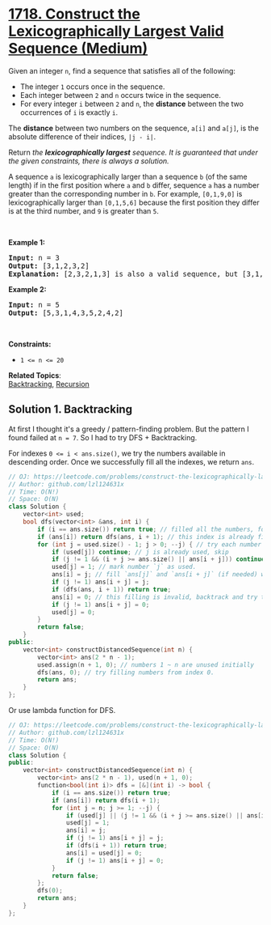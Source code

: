 # [1718. Construct the Lexicographically Largest Valid Sequence (Medium)](https://leetcode.com/problems/construct-the-lexicographically-largest-valid-sequence/)

<p>Given an integer <code>n</code>, find a sequence that satisfies all of the following:</p>

<ul>
	<li>The integer <code>1</code> occurs once in the sequence.</li>
	<li>Each integer between <code>2</code> and <code>n</code> occurs twice in the sequence.</li>
	<li>For every integer <code>i</code> between <code>2</code> and <code>n</code>, the <strong>distance</strong> between the two occurrences of <code>i</code> is exactly <code>i</code>.</li>
</ul>

<p>The <strong>distance</strong> between two numbers on the sequence, <code>a[i]</code> and <code>a[j]</code>, is the absolute difference of their indices, <code>|j - i|</code>.</p>

<p>Return <em>the <strong>lexicographically largest</strong> sequence</em><em>. It is guaranteed that under the given constraints, there is always a solution. </em></p>

<p>A sequence <code>a</code> is lexicographically larger than a sequence <code>b</code> (of the same length) if in the first position where <code>a</code> and <code>b</code> differ, sequence <code>a</code> has a number greater than the corresponding number in <code>b</code>. For example, <code>[0,1,9,0]</code> is lexicographically larger than <code>[0,1,5,6]</code> because the first position they differ is at the third number, and <code>9</code> is greater than <code>5</code>.</p>

<p>&nbsp;</p>
<p><strong>Example 1:</strong></p>

<pre><strong>Input:</strong> n = 3
<strong>Output:</strong> [3,1,2,3,2]
<strong>Explanation:</strong> [2,3,2,1,3] is also a valid sequence, but [3,1,2,3,2] is the lexicographically largest valid sequence.
</pre>

<p><strong>Example 2:</strong></p>

<pre><strong>Input:</strong> n = 5
<strong>Output:</strong> [5,3,1,4,3,5,2,4,2]
</pre>

<p>&nbsp;</p>
<p><strong>Constraints:</strong></p>

<ul>
	<li><code>1 &lt;= n &lt;= 20</code></li>
</ul>


**Related Topics**:  
[Backtracking](https://leetcode.com/tag/backtracking/), [Recursion](https://leetcode.com/tag/recursion/)

## Solution 1. Backtracking

At first I thought it's a greedy / pattern-finding problem. But the pattern I found failed at `n = 7`. So I had to try DFS + Backtracking.

For indexes `0 <= i < ans.size()`, we try the numbers available in descending order. Once we successfully fill all the indexes, we return `ans`.

```cpp
// OJ: https://leetcode.com/problems/construct-the-lexicographically-largest-valid-sequence/
// Author: github.com/lzl124631x
// Time: O(N!)
// Space: O(N)
class Solution {
    vector<int> used;
    bool dfs(vector<int> &ans, int i) {
        if (i == ans.size()) return true; // filled all the numbers, found the answer
        if (ans[i]) return dfs(ans, i + 1); // this index is already filled, continue to fill the next index.
        for (int j = used.size() - 1; j > 0; --j) { // try each number in decending order from n - 1 to 1.
            if (used[j]) continue; // j is already used, skip
            if (j != 1 && (i + j >= ans.size() || ans[i + j])) continue; // we can't fill `ans[i + j]` either because `i + j` is out of bound or `ans[i + j]` is already filled. Skip.
            used[j] = 1; // mark number `j` as used.
            ans[i] = j; // fill `ans[j]` and `ans[i + j]` (if needed) with `j`.
            if (j != 1) ans[i + j] = j;
            if (dfs(ans, i + 1)) return true;
            ans[i] = 0; // this filling is invalid, backtrack and try the next number.
            if (j != 1) ans[i + j] = 0;
            used[j] = 0;
        }
        return false;
    }
public:
    vector<int> constructDistancedSequence(int n) {
        vector<int> ans(2 * n - 1);
        used.assign(n + 1, 0); // numbers 1 ~ n are unused initially
        dfs(ans, 0); // try filling numbers from index 0.
        return ans;
    }
};
```

Or use lambda function for DFS.

```cpp
// OJ: https://leetcode.com/problems/construct-the-lexicographically-largest-valid-sequence/
// Author: github.com/lzl124631x
// Time: O(N!)
// Space: O(N)
class Solution {
public:
    vector<int> constructDistancedSequence(int n) {
        vector<int> ans(2 * n - 1), used(n + 1, 0);
        function<bool(int i)> dfs = [&](int i) -> bool {
            if (i == ans.size()) return true;
            if (ans[i]) return dfs(i + 1);
            for (int j = n; j >= 1; --j) {
                if (used[j] || (j != 1 && (i + j >= ans.size() || ans[i + j]))) continue;
                used[j] = 1;
                ans[i] = j;
                if (j != 1) ans[i + j] = j;
                if (dfs(i + 1)) return true;
                ans[i] = used[j] = 0;
                if (j != 1) ans[i + j] = 0;
            }
            return false;
        };
        dfs(0);
        return ans;
    }
};
```